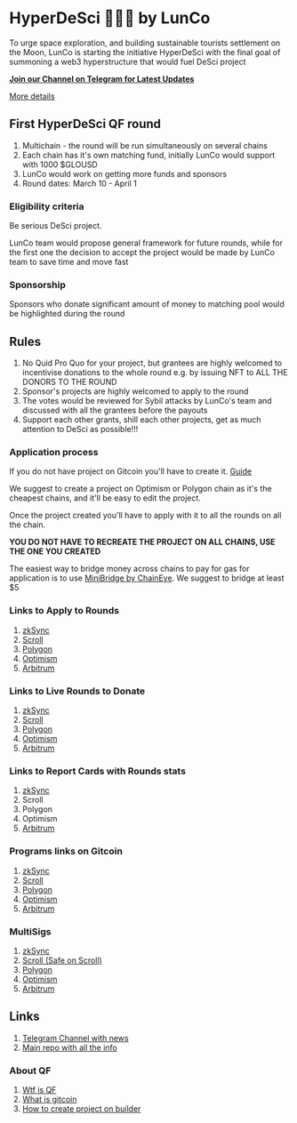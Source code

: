 # HyperDeSci 🧠🔬📖 by LunCo

To urge space exploration, and building sustainable tourists settlement on the Moon, LunCo is starting the initiative HyperDeSci with the final goal of summoning a web3 hyperstructure that would fuel DeSci project

**[Join our Channel on Telegram for Latest Updates](https://t.me/hyperdesci)**

[More details](https://github.com/LunCoSim/hyperdesci)
## First HyperDeSci QF round 

1. Multichain - the round will be run simultaneously on several chains
2. Each chain has it's own matching fund, initially LunCo would support with 1000 $GLOUSD
3. LunCo would work on getting more funds and sponsors
4. Round dates: March 10 - April 1

### Eligibility criteria

Be serious DeSci project. 

LunCo team would propose general framework for future rounds, while for the first one the decision to accept the project would be made by LunCo team to save time and move fast

### Sponsorship

Sponsors who donate significant amount of money to matching pool would be highlighted during the round

## Rules

1. No Quid Pro Quo for your project, but grantees are highly welcomed to incentivise donations to the whole round e.g. by issuing NFT to ALL THE DONORS TO THE ROUND
2. Sponsor's projects are highly welcomed to apply to the round
3. The votes would be reviewed for Sybil attacks by LunCo's team and discussed with all the grantees before the payouts
4. Support each other grants, shill each other projects, get as much attention to DeSci as possible!!!
### Application process

If you do not have project on Gitcoin you'll have to create it. [Guide](https://support.gitcoin.co/gitcoin-knowledge-base/gitcoin-grants-program/project-owners/how-to-create-a-project-in-builder)

We suggest to create a project on Optimism or Polygon chain as it's the cheapest chains, and it'll be easy to edit the project.

Once the project created you'll have to apply with it to all the rounds on all the chain. 

**YOU DO NOT HAVE TO RECREATE THE PROJECT ON ALL CHAINS, USE THE ONE YOU CREATED**

The easiest way to bridge money across chains to pay for gas for application is to use [MiniBridge by ChainEye](https://minibridge.chaineye.tools/invite/PUQPQ). We suggest to bridge at least $5 

### Links to Apply to Rounds

1. [zkSync](https://builder.gitcoin.co/#/chains/324/rounds/0xa26d3e503c1554d64c94ef2afe943575d8648960)
2. [Scroll](https://builder.gitcoin.co/#/chains/534352/rounds/0xddd305594dc560e1177f18da8329136936ce1f43)
3. [Polygon](https://builder.gitcoin.co/#/chains/137/rounds/0x0936de3fc187bdc3059a0a893c1cabe5384c418a)
4. [Optimism](https://builder.gitcoin.co/#/chains/10/rounds/0x9b9c6a72a8d7cdcc3bc244502ed4707218ce8b14)
5. [Arbitrum](https://builder.gitcoin.co/#/chains/42161/rounds/0x1b96ad9da78cf768e9b5f0bb508cecc3d353d740)

### Links to Live Rounds to Donate

1. [zkSync](https://explorer.gitcoin.co/#/round/324/0xa26d3e503c1554d64c94ef2afe943575d8648960)
2. [Scroll](https://explorer.gitcoin.co/#/round/534352/0xddd305594dc560e1177f18da8329136936ce1f43)
3. [Polygon](https://explorer.gitcoin.co/#/round/137/0x0936de3fc187bdc3059a0a893c1cabe5384c418a)
4. [Optimism](https://explorer.gitcoin.co/#/round/10/0x9b9c6a72a8d7cdcc3bc244502ed4707218ce8b14)
5. [Arbitrum](https://explorer.gitcoin.co/#/round/42161/0x1b96ad9da78cf768e9b5f0bb508cecc3d353d740)
### Links to Report Cards with Rounds stats

1. [zkSync]()
2. Scroll
3. Polygon
4. Optimism
5. [Arbitrum](https://builder.gitcoin.co/#/chains/42161/rounds/0x29c473569d27ce9fcea5dd93450d4bdf7b850bca)

### Programs links on Gitcoin

1. [zkSync](https://manager.gitcoin.co/#/program/0x2f8c22345d69d0d4246f11f72b90be6d52a13a12)
2. [Scroll](https://manager.gitcoin.co/#/program/0xc9baae307b6e77285b377f1497a341f1434e2c84)
3. [Polygon](https://manager.gitcoin.co/#/program/0x48f098076ada3354a979aca70321c0ec9a38ed3b)
4. [Optimism](https://manager.gitcoin.co/#/program/0x516d6c620ae8999629ccd5f6da55644eacdb7ded)
5. [Arbitrum](https://manager.gitcoin.co/#/program/0x76c0032874f892ce749f1e5d5af0b5db2cfb5efa)
### MultiSigs

1. [zkSync](https://explorer.zksync.io/address/0x5e6C24186242655843E6dAF02080F864D3E42791)
2. [Scroll (Safe on Scroll)](https://scrollscan.com/address/0x93221BB4f1406Bd9e612593D39a4030441bA2190)
3. [Polygon](https://polygonscan.com/address/0x4eFf1D9F303b157ABf72b48E07aD8E603f916691)
4. [Optimism](https://optimistic.etherscan.io/address/0xe9a6F113622D735355174cAF74d51165591AC6be)
5. [Arbitrum](https://arbiscan.io/address/0x4eFf1D9F303b157ABf72b48E07aD8E603f916691)
## Links

1. [Telegram Channel with news](https://t.me/hyperdesci)
2. [Main repo with all the info](https://github.com/LunCoSim/hyperdesci)

### About QF
1. [Wtf is QF](https://qf.gitcoin.co/?grant=&grant=&grant=&grant=&match=1000)
2. [What is gitcoin](https://messari.io/project/gitcoin-2/profile)
3. [How to create project on builder](https://support.gitcoin.co/gitcoin-knowledge-base/gitcoin-grants-program/project-owners/how-to-create-a-project-in-builder)